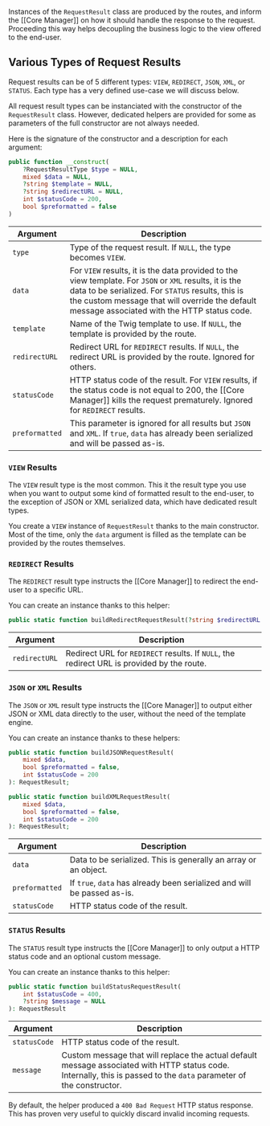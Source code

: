 Instances of the `RequestResult` class are produced by the routes, and inform the [[Core Manager]] on how it should handle the response to the request. Proceeding this way helps decoupling the business logic to the view offered to the end-user.

## Various Types of Request Results

Request results can be of 5 different types: `VIEW`, `REDIRECT`, `JSON`, `XML`, or `STATUS`. Each type has a very defined use-case we will discuss below.

All request result types can be instanciated with the constructor of the `RequestResult` class. However, dedicated helpers are provided for some as parameters of the full constructor are not always needed.

Here is the signature of the constructor and a description for each argument:

```php
public function __construct(
    ?RequestResultType $type = NULL,
    mixed $data = NULL,
    ?string $template = NULL,
    ?string $redirectURL = NULL,
    int $statusCode = 200,
    bool $preformatted = false
)
```

| Argument       | Description                                                                                                                                                                                                                                                   |
| -------------- | ------------------------------------------------------------------------------------------------------------------------------------------------------------------------------------------------------------------------------------------------------------- |
| `type`         | Type of the request result. If `NULL`, the type becomes `VIEW`.                                                                                                                                                                                               |
| `data`         | For `VIEW` results, it is the data provided to the view template. For `JSON` or `XML` results, it is the data to be serialized. For `STATUS` results, this is the custom message that will override the default message associated with the HTTP status code. |
| `template`     | Name of the Twig template to use. If `NULL`, the template is provided by the route.                                                                                                                                                                           |
| `redirectURL`  | Redirect URL for `REDIRECT` results. If `NULL`, the redirect URL is provided by the route. Ignored for others.                                                                                                                                                |
| `statusCode`   | HTTP status code of the result. For `VIEW` results, if the status code is not equal to 200, the [[Core Manager]] kills the request prematurely. Ignored for `REDIRECT` results.                                                                               |
| `preformatted` | This parameter is ignored for all results but `JSON` and `XML`. If `true`, `data` has already been serialized and will be passed as-is.                                                                                                                       |

### `VIEW` Results

The `VIEW` result type is the most common. This it the result type you use when you want to output some kind of formatted result to the end-user, to the exception of JSON or XML serialized data, which have dedicated result types.

You create a `VIEW` instance of `RequestResult` thanks to the main constructor. Most of the time, only the `data` argument is filled as the template can be provided by the routes themselves.

### `REDIRECT` Results

The `REDIRECT` result type instructs the [[Core Manager]] to redirect the end-user to a specific URL.

You can create an instance thanks to this helper:

```php
public static function buildRedirectRequestResult(?string $redirectURL = NULL): RequestResult
```

| Argument      | Description                                                                                |
| ------------- | ------------------------------------------------------------------------------------------ |
| `redirectURL` | Redirect URL for `REDIRECT` results. If `NULL`, the redirect URL is provided by the route. |

### `JSON` or `XML` Results

The `JSON` or `XML` result type instructs the [[Core Manager]] to output either JSON or XML data directly to the user, without the need of the template engine.

You can create an instance thanks to these helpers:

```php
public static function buildJSONRequestResult(
    mixed $data,
    bool $preformatted = false,
    int $statusCode = 200
): RequestResult;

public static function buildXMLRequestResult(
    mixed $data,
    bool $preformatted = false,
    int $statusCode = 200
): RequestResult;
```

| Argument       | Description                                                             |
| -------------- | ----------------------------------------------------------------------- |
| `data`         | Data to be serialized. This is generally an array or an object.         |
| `preformatted` | If `true`, `data` has already been serialized and will be passed as-is. |
| `statusCode`   | HTTP status code of the result.                                         |

### `STATUS` Results

The `STATUS` result type instructs the [[Core Manager]] to only output a HTTP status code and an optional custom message.

You can create an instance thanks to this helper:

```php
public static function buildStatusRequestResult(
    int $statusCode = 400,
    ?string $message = NULL
): RequestResult
```

| Argument     | Description                                                                                                                                                          |
| ------------ | -------------------------------------------------------------------------------------------------------------------------------------------------------------------- |
| `statusCode` | HTTP status code of the result.                                                                                                                                      |
| `message`    | Custom message that will replace the actual default message associated with HTTP status code. Internally, this is passed to the `data` parameter of the constructor. |

By default, the helper produced a `400 Bad Request` HTTP status response. This has proven very useful to quickly discard invalid incoming requests.
